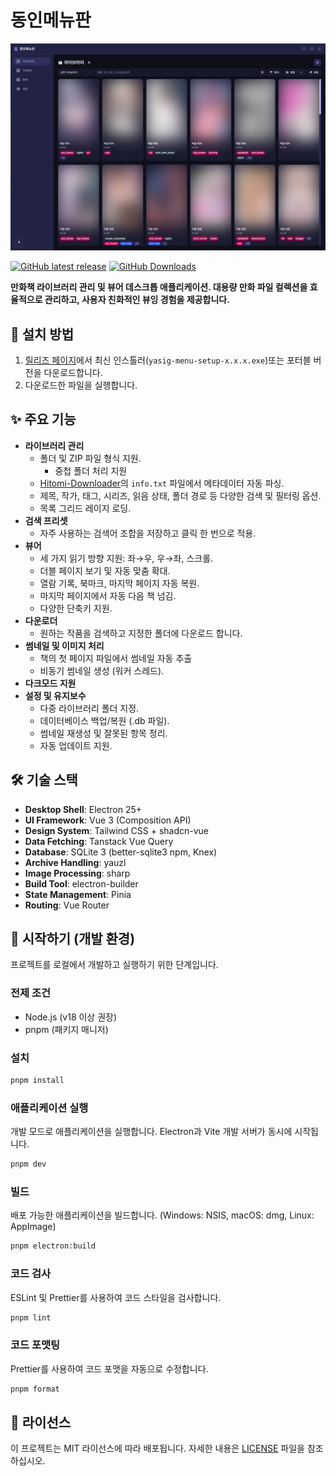 # 동인메뉴판

![image](screenshots.webp)

[![GitHub latest release](https://img.shields.io/github/v/release/qqoro/doujin-menu)](https://github.com/qqoro/doujin-menu/releases/latest)
[![GitHub Downloads](https://img.shields.io/github/downloads/qqoro/doujin-menu/total)](https://github.com/qqoro/doujin-menu/releases/latest)

**만화책 라이브러리 관리 및 뷰어 데스크톱 애플리케이션. 대용량 만화 파일 컬렉션을 효율적으로 관리하고, 사용자 친화적인 뷰잉 경험을 제공합니다.**

## 🚀 설치 방법

1. [릴리즈 페이지](https://github.com/qqoro/doujin-menu/releases/latest)에서 최신 인스톨러(`yasig-menu-setup-x.x.x.exe`)또는 포터블 버전을 다운로드합니다.
2. 다운로드한 파일을 실행합니다.

## ✨ 주요 기능

- **라이브러리 관리**
  - 폴더 및 ZIP 파일 형식 지원.
    - 중첩 폴더 처리 지원
  - [Hitomi-Downloader](https://github.com/KurtBestor/Hitomi-Downloader)의 `info.txt` 파일에서 메타데이터 자동 파싱.
  - 제목, 작가, 태그, 시리즈, 읽음 상태, 폴더 경로 등 다양한 검색 및 필터링 옵션.
  - 목록 그리드 레이지 로딩.
- **검색 프리셋**
  - 자주 사용하는 검색어 조합을 저장하고 클릭 한 번으로 적용.
- **뷰어**
  - 세 가지 읽기 방향 지원: 좌→우, 우→좌, 스크롤.
  - 더블 페이지 보기 및 자동 맞춤 확대.
  - 열람 기록, 북마크, 마지막 페이지 자동 복원.
  - 마지막 페이지에서 자동 다음 책 넘김.
  - 다양한 단축키 지원.
- **다운로더**
  - 원하는 작품을 검색하고 지정한 폴더에 다운로드 합니다.
- **썸네일 및 이미지 처리**
  - 책의 첫 페이지 파일에서 썸네일 자동 추출
  - 비동기 썸네일 생성 (워커 스레드).
- **다크모드 지원**
- **설정 및 유지보수**
  - 다중 라이브러리 폴더 지정.
  - 데이터베이스 백업/복원 (.db 파일).
  - 썸네일 재생성 및 잘못된 항목 정리.
  - 자동 업데이트 지원.

## 🛠️ 기술 스택

- **Desktop Shell**: Electron 25+
- **UI Framework**: Vue 3 (Composition API)
- **Design System**: Tailwind CSS + shadcn-vue
- **Data Fetching**: Tanstack Vue Query
- **Database**: SQLite 3 (better-sqlite3 npm, Knex)
- **Archive Handling**: yauzl
- **Image Processing**: sharp
- **Build Tool**: electron-builder
- **State Management**: Pinia
- **Routing**: Vue Router

## 🚀 시작하기 (개발 환경)

프로젝트를 로컬에서 개발하고 실행하기 위한 단계입니다.

### 전제 조건

- Node.js (v18 이상 권장)
- pnpm (패키지 매니저)

### 설치

```bash
pnpm install
```

### 애플리케이션 실행

개발 모드로 애플리케이션을 실행합니다. Electron과 Vite 개발 서버가 동시에 시작됩니다.

```bash
pnpm dev
```

### 빌드

배포 가능한 애플리케이션을 빌드합니다. (Windows: NSIS, macOS: dmg, Linux: AppImage)

```bash
pnpm electron:build
```

### 코드 검사

ESLint 및 Prettier를 사용하여 코드 스타일을 검사합니다.

```bash
pnpm lint
```

### 코드 포맷팅

Prettier를 사용하여 코드 포맷을 자동으로 수정합니다.

```bash
pnpm format
```

## 📄 라이선스

이 프로젝트는 MIT 라이선스에 따라 배포됩니다. 자세한 내용은 [LICENSE](LICENSE) 파일을 참조하십시오.
